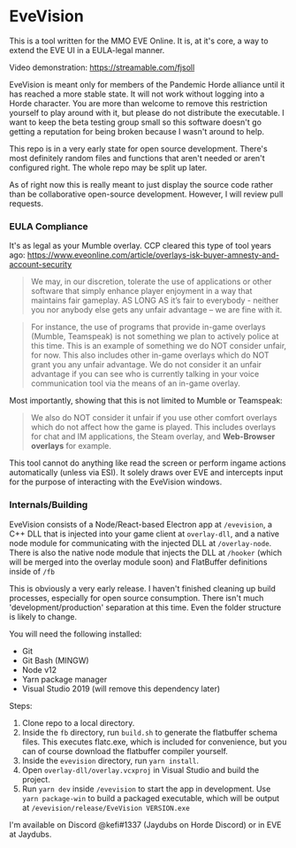 # EveVision

This is a tool written for the MMO EVE Online. It is, at it's core, a way to extend the EVE UI in a EULA-legal manner.

Video demonstration: https://streamable.com/fjsoll

EveVision is meant only for members of the Pandemic Horde alliance until it has reached a more stable state. It will not work without logging into a Horde character. You are more than welcome to remove this restriction yourself to play around with it, but please do not distribute the executable. I want to keep the beta testing group small so this software doesn't go getting a reputation for being broken because I wasn't around to help.

This repo is in a very early state for open source development. There's most definitely random files and functions that aren't needed or aren't configured right. The whole repo may be split up later.

As of right now this is really meant to just display the source code rather than be collaborative open-source development. However, I will review pull requests.

### EULA Compliance
It's as legal as your Mumble overlay. CCP cleared this type of tool years ago: https://www.eveonline.com/article/overlays-isk-buyer-amnesty-and-account-security

>We may, in our discretion, tolerate the use of applications or other software that simply enhance player enjoyment in a way that maintains fair gameplay.
 AS LONG AS it’s fair to everybody - neither you nor anybody else gets any unfair advantage – we are fine with it.

>For instance, the use of programs that provide in-game overlays (Mumble, Teamspeak) is not something we plan to actively police at this time.
>This is an example of something we do NOT consider unfair, for now. This also includes other in-game overlays which do NOT grant you any unfair advantage.
>We do not consider it an unfair advantage if you can see who is currently talking in your voice communication tool via the means of an in-game overlay.

Most importantly, showing that this is not limited to Mumble or Teamspeak:
>We also do NOT consider it unfair if you use other comfort overlays which do not affect how the game is played. This includes overlays for chat and IM applications, the Steam overlay, and **Web-Browser overlays** for example.

This tool cannot do anything like read the screen or perform ingame actions automatically (unless via ESI). It solely draws over EVE and intercepts input for the purpose of interacting with the EveVision windows.

### Internals/Building
EveVision consists of a Node/React-based Electron app at `/evevision`, a C++ DLL that is injected into your game client at `overlay-dll`, and a native node module for communicating with the injected DLL at `/overlay-node`.
There is also the native node module that injects the DLL at `/hooker` (which will be merged into the overlay module soon) and FlatBuffer definitions inside of `/fb`

This is obviously a very early release. I haven't finished cleaning up build processes, especially for open source consumption. There isn't much 'development/production' separation at this time. Even the folder structure is likely to change.

You will need the following installed:
* Git
* Git Bash (MINGW)
* Node v12
* Yarn package manager
* Visual Studio 2019 (will remove this dependency later)

Steps:
1. Clone repo to a local directory.
2. Inside the `fb` directory, run `build.sh` to generate the flatbuffer schema files. This executes flatc.exe, which is included for convenience, but you can of course download the flatbuffer compiler yourself.
3. Inside the `evevision` directory, run `yarn install`.
4. Open `overlay-dll/overlay.vcxproj` in Visual Studio and build the project.
5. Run `yarn dev` inside `/evevision` to start the app in development. Use `yarn package-win` to build a packaged executable, which will be output at `/evevision/release/EveVision VERSION.exe`

I'm available on Discord @kefi#1337 (Jaydubs on Horde Discord) or in EVE at Jaydubs.
